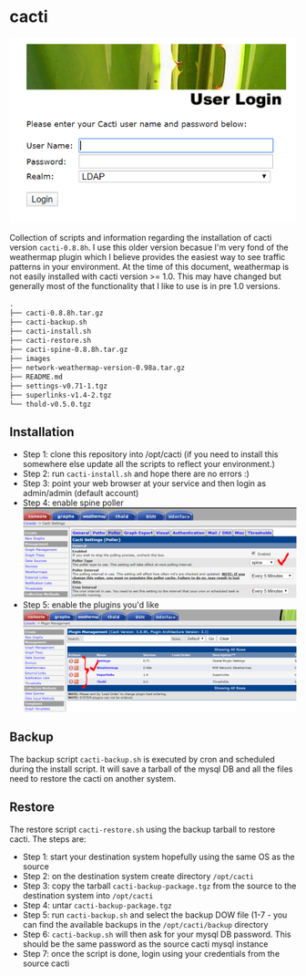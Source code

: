 # cacti

![cacti](images/cacti.PNG)

Collection of scripts and information regarding the installation of cacti version `cacti-0.8.8h`. I use this older version becasue I'm very fond of the weathermap plugin which I believe provides the easiest way to see traffic patterns in your environment. At the time of this document, weathermap is not easily installed with cacti version >= 1.0. This may have changed but generally most of the functionality that I like to use is in pre 1.0 versions.

```
.
├── cacti-0.8.8h.tar.gz
├── cacti-backup.sh
├── cacti-install.sh
├── cacti-restore.sh
├── cacti-spine-0.8.8h.tar.gz
├── images
├── network-weathermap-version-0.98a.tar.gz
├── README.md
├── settings-v0.71-1.tgz
├── superlinks-v1.4-2.tgz
└── thold-v0.5.0.tgz
```

## Installation

- Step 1: clone this repository into /opt/cacti (if you need to install this somewhere else update all the scripts to reflect your environment.)
- Step 2: run `cacti-install.sh` and hope there are no errors :)
- Step 3: point your web browser at your service and then login as admin/admin (default account)
- Step 4: enable spine poller
![enable spine](images/cacti-enable-spine.PNG)
- Step 5: enable the plugins you'd like
![enable plugins](images/cacti-enable-plugins.PNG)

## Backup

The backup script `cacti-backup.sh` is executed by cron and scheduled during the install script. It will save a tarball of the mysql DB and all the files need to restore the cacti on another system.

## Restore

The restore script `cacti-restore.sh` using the backup tarball to restore cacti. The steps are:

- Step 1: start your destination system hopefully using the same OS as the source
- Step 2: on the destination system create directory `/opt/cacti`
- Step 3: copy the tarball `cacti-backup-package.tgz` from the source to the destination system into `/opt/cacti`
- Step 4: untar `cacti-backup-package.tgz`
- Step 5: run `cacti-backup.sh` and select the backup DOW file (1-7 - you can find the available backups in the `/opt/cacti/backup` directory
- Step 6: `cacti-backup.sh` will then ask for your mysql DB password. This should be the same password as the source cacti mysql instance
- Step 7: once the script is done, login using your credentials from the source cacti